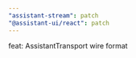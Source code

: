 ```yaml
---
"assistant-stream": patch
"@assistant-ui/react": patch
---
```


feat: AssistantTransport wire format
